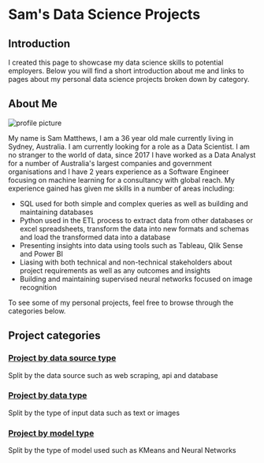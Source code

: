 # Sam's Data Science Projects

## Introduction

I created this page to showcase my data science skills to potential employers. Below you will find a short introduction about me and links to pages about my personal data science projects broken down by category.

## About Me
![profile picture](https://user-images.githubusercontent.com/18587666/134286830-0491280b-4e79-45ed-9340-942bf1308e40.jpg)

My name is Sam Matthews, I am a 36 year old male currently living in Sydney, Australia. I am currently looking for a role as a Data Scientist. I am no stranger to the world of data, since 2017 I have worked as a Data Analyst for a number of Australia's largest companies and government organisations and I have 2 years experience as a Software Engineer focusing on machine learning for a consultancy with global reach. My experience gained has given me skills in a number of areas including:
- SQL used for both simple and complex queries as well as building and maintaining databases
- Python used in the ETL process to extract data from other databases or excel spreadsheets, transform the data into new formats and schemas and load the transformed data into a database
- Presenting insights into data using tools such as Tableau, Qlik Sense and Power BI
- Liasing with both technical and non-technical stakeholders about project requirements as well as any outcomes and insights
- Building and maintaining supervised neural networks focused on image recognition

To see some of my personal projects, feel free to browse through the categories below.

## Project categories

### [Project by data source type](https://sammatt87.github.io/source_type)
Split by the data source such as web scraping, api and database

### [Project by data type](https://sammatt87.github.io/data_type)
Split by the type of input data such as text or images

### [Project by model type](https://sammatt87.github.io/model_type)
Split by the type of model used such as KMeans and Neural Networks
